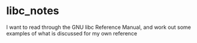 # libc_notes
I want to read through the GNU libc Reference Manual, and work out some examples of what is discussed for my own reference
